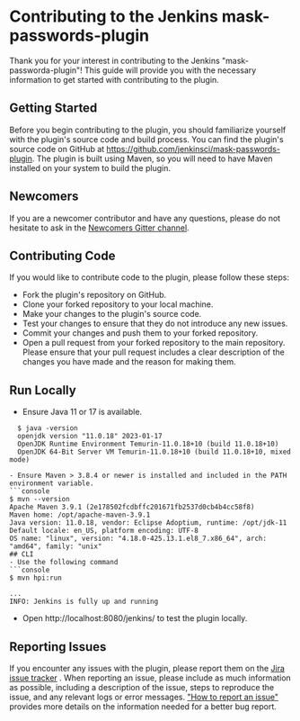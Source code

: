 # Contributing to the Jenkins mask-passwords-plugin

Thank you for your interest in contributing to the Jenkins "mask-passworda-plugin"! This guide will provide you with the necessary information to get started with contributing to the plugin.

## Getting Started
Before you begin contributing to the plugin, you should familiarize yourself with the plugin's source code and build process. You can find the plugin's source code on GitHub at https://github.com/jenkinsci/mask-passwords-plugin. The plugin is built using Maven, so you will need to have Maven installed on your system to build the plugin.

## Newcomers
If you are a newcomer contributor and have any questions, please do not hesitate to ask in the [Newcomers Gitter channel](https://app.gitter.im/#/room/#jenkinsci_newcomer-contributors:gitter.im).

## Contributing Code
If you would like to contribute code to the plugin, please follow these steps:

* Fork the plugin's repository on GitHub.
* Clone your forked repository to your local machine.
* Make your changes to the plugin's source code.
* Test your changes to ensure that they do not introduce any new issues.
* Commit your changes and push them to your forked repository.
* Open a pull request from your forked repository to the main repository. Please ensure that your pull request includes a clear description of the changes you have made and the reason for making them.

## Run Locally
* Ensure Java 11 or 17 is available.
```console
  $ java -version
  openjdk version "11.0.18" 2023-01-17
  OpenJDK Runtime Environment Temurin-11.0.18+10 (build 11.0.18+10)
  OpenJDK 64-Bit Server VM Temurin-11.0.18+10 (build 11.0.18+10, mixed mode)

- Ensure Maven > 3.8.4 or newer is installed and included in the PATH environment variable.
```console
$ mvn --version
Apache Maven 3.9.1 (2e178502fcdbffc201671fb2537d0cb4b4cc58f8)
Maven home: /opt/apache-maven-3.9.1
Java version: 11.0.18, vendor: Eclipse Adoptium, runtime: /opt/jdk-11
Default locale: en_US, platform encoding: UTF-8
OS name: "linux", version: "4.18.0-425.13.1.el8_7.x86_64", arch: "amd64", family: "unix"
## CLI
- Use the following command
```console
$ mvn hpi:run
```
```console
...
INFO: Jenkins is fully up and running
```
- Open http://localhost:8080/jenkins/ to test the plugin locally.

## Reporting Issues
 If you encounter any issues with the plugin, please report them on the [Jira issue tracker](https://www.jenkins.io/participate/report-issue/redirect/#15761) . When reporting an issue, please include as much information as possible, including a description of the issue, steps to reproduce the issue, and any relevant logs or error messages.  ["How to report an issue"](https://www.jenkins.io/participate/report-issue/) provides more details on the information needed for a better bug report.
